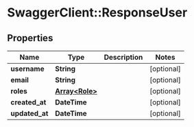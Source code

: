 # SwaggerClient::ResponseUser

## Properties
Name | Type | Description | Notes
------------ | ------------- | ------------- | -------------
**username** | **String** |  | [optional] 
**email** | **String** |  | [optional] 
**roles** | [**Array&lt;Role&gt;**](Role.md) |  | [optional] 
**created_at** | **DateTime** |  | [optional] 
**updated_at** | **DateTime** |  | [optional] 


